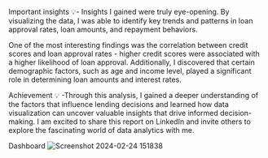 Important insights 💡-
Insights I gained were truly eye-opening. By visualizing the data, I was able to identify key trends and patterns in loan approval rates, loan amounts, and repayment behaviors.

One of the most interesting findings was the correlation between credit scores and loan approval rates - higher credit scores were associated with a higher likelihood of loan approval. Additionally, I discovered that certain demographic factors, such as age and income level, played a significant role in determining loan amounts and interest rates.

Achievement 💡 -Through this analysis, I gained a deeper understanding of the factors that influence lending decisions and learned how data visualization can uncover valuable insights that drive informed decision-making. I am excited to share this report on LinkedIn and invite others to explore the fascinating world of data analytics with me.

Dashboard
![Screenshot 2024-02-24 151838](https://github.com/Royalsivm/Loan-Data-Analysis-Tableau/assets/153700930/e8683ddb-8d11-41dd-b639-65b0e373b958)
